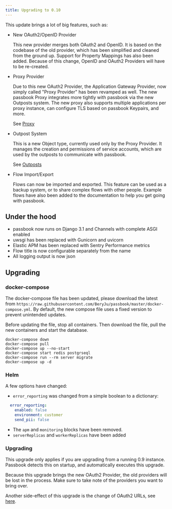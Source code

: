 ```yaml
---
title: Upgrading to 0.10
---
```


This update brings a lot of big features, such as:

- New OAuth2/OpenID Provider

  This new provider merges both OAuth2 and OpenID. It is based on the codebase of the old provider, which has been simplified and cleaned from the ground up. Support for Property Mappings has also been added. Because of this change, OpenID and OAuth2 Providers will have to be re-created.

- Proxy Provider

  Due to this new OAuth2 Provider, the Application Gateway Provider, now simply called "Proxy Provider" has been revamped as well. The new passbook Proxy integrates more tightly with passbook via the new Outposts system. The new proxy also supports multiple applications per proxy instance, can configure TLS based on passbook Keypairs, and more.

  See [Proxy](../providers/proxy.md)

- Outpost System

  This is a new Object type, currently used only by the Proxy Provider. It manages the creation and permissions of service accounts, which are used by the outposts to communicate with passbook.

  See [Outposts](../outposts/outposts.md)

- Flow Import/Export

  Flows can now be imported and exported. This feature can be used as a backup system, or to share complex flows with other people. Example flows have also been added to the documentation to help you get going with passbook.

## Under the hood

- passbook now runs on Django 3.1 and Channels with complete ASGI enabled
- uwsgi has been replaced with Gunicorn and uvicorn
- Elastic APM has been replaced with Sentry Performance metrics
- Flow title is now configurable separately from the name
- All logging output is now json

## Upgrading

### docker-compose

The docker-compose file has been updated, please download the latest from `https://raw.githubusercontent.com/BeryJu/passbook/master/docker-compose.yml`.
By default, the new compose file uses a fixed version to prevent unintended updates.

Before updating the file, stop all containers. Then download the file, pull the new containers and start the database.

```
docker-compose down
docker-compose pull
docker-compose up --no-start
docker-compose start redis postgrseql
docker-compose run --rm server migrate
docker-compose up -d
```

### Helm

A few options have changed:

- `error_reporting` was changed from a simple boolean to a dictionary:

```yaml
  error_reporting:
    enabled: false
    environment: customer
    send_pii: false
```

- The `apm` and `monitoring` blocks have been removed.
- `serverReplicas` and `workerReplicas` have been added

### Upgrading

This upgrade only applies if you are upgrading from a running 0.9 instance. Passbook detects this on startup, and automatically executes this upgrade.

Because this upgrade brings the new OAuth2 Provider, the old providers will be lost in the process. Make sure to take note of the providers you want to bring over.

Another side-effect of this upgrade is the change of OAuth2 URLs, see [here](../providers/oauth2.md).
